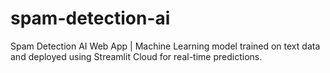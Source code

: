 # spam-detection-ai
Spam Detection AI Web App | Machine Learning model trained on text data and deployed using Streamlit Cloud for real-time predictions.
